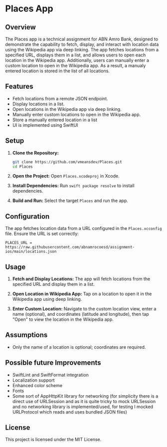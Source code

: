 # Places App

## Overview

The Places app is a technical assignment for ABN Amro Bank, designed to demonstrate the capability to fetch, display, and interact with location data using the Wikipedia app via deep linking. The app fetches locations from a specified URL, displays them in a list, and allows users to open each location in the Wikipedia app. Additionally, users can manually enter a custom location to open in the Wikipedia app. As a result, a manualy entered location is stored in the list of all locations.

## Features

- Fetch locations from a remote JSON endpoint.
- Display locations in a list.
- Open locations in the Wikipedia app via deep linking.
- Manually enter custom locations to open in the Wikipedia app.
- Store a manually entered location in a list
- UI is implemented using SwiftUI

## Setup

1. **Clone the Repository:**
   ```sh
   git clone https://github.com/vmeansdev/Places.git
   cd Places
   ```

2. **Open the Project:**
   Open `Places.xcodeproj` in Xcode.

3. **Install Dependencies:**
   Run `swift package resolve` to install dependencies.

4. **Build and Run:**
   Select the target `Places` and run the app.

## Configuration

The app fetches location data from a URL configured in the `Places.xcconfig` file. Ensure the URL is set correctly:

```plaintext
PLACES_URL = https://raw.githubusercontent.com/abnamrocoesd/assignment-ios/main/locations.json
```

## Usage

1. **Fetch and Display Locations:**
   The app will fetch locations from the specified URL and display them in a list.

2. **Open Location in Wikipedia App:**
   Tap on a location to open it in the Wikipedia app using deep linking.

3. **Enter Custom Location:**
   Navigate to the custom location view, enter a name (optional), and coordinates (latitude and longitude), then tap "Open" to view the location in the Wikipedia app.

## Assumptions

- Only the name of a location is optional; coordinates are required.

## Possible future Improvements

- SwiftLint and SwiftFormat integration
- Localization support
- Enhanced color scheme
- Fonts
- Some sort of AppHttpKit library for networking (for simplicity there is a direct use of URLSession and as it is quite tricky to mock URLSession and no networking library is implemented/used, for testing I mocked URLProtocol which reads and uses bundled JSON files)

## License

This project is licensed under the MIT License.